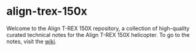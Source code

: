 # align-trex-150x

Welcome to the Align T-REX 150X repository, a collection of high-quality curated technical notes for the Align T-REX 150X helicopter. To go to the notes, visit the [wiki](../../wiki).
